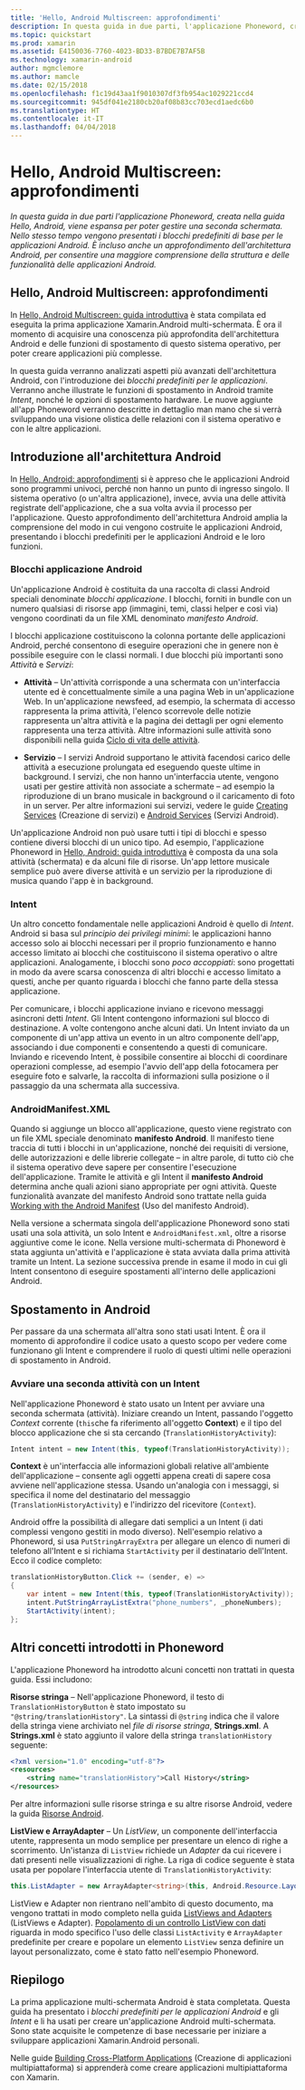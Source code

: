 ```yaml
---
title: 'Hello, Android Multiscreen: approfondimenti'
description: In questa guida in due parti, l'applicazione Phoneword, creata nella guida Hello, Android, viene espansa in modo da gestire una seconda schermata. Nello stesso tempo vengono presentati i blocchi predefiniti di base per le applicazioni Android. È incluso anche un approfondimento dell'architettura Android, per consentire una maggiore comprensione della struttura e delle funzionalità delle applicazioni Android.
ms.topic: quickstart
ms.prod: xamarin
ms.assetid: E4150036-7760-4023-BD33-B7BDE7B7AF5B
ms.technology: xamarin-android
author: mgmclemore
ms.author: mamcle
ms.date: 02/15/2018
ms.openlocfilehash: f1c19d43aa1f9010307df3fb954ac1029221ccd4
ms.sourcegitcommit: 945df041e2180cb20af08b83cc703ecd1aedc6b0
ms.translationtype: HT
ms.contentlocale: it-IT
ms.lasthandoff: 04/04/2018
---
```

# <a name="hello-android-multiscreen-deep-dive"></a>Hello, Android Multiscreen: approfondimenti

_In questa guida in due parti l'applicazione Phoneword, creata nella guida Hello, Android, viene espansa per poter gestire una seconda schermata. Nello stesso tempo vengono presentati i blocchi predefiniti di base per le applicazioni Android. È incluso anche un approfondimento dell'architettura Android, per consentire una maggiore comprensione della struttura e delle funzionalità delle applicazioni Android._

## <a name="hello-android-multiscreen-deep-dive"></a>Hello, Android Multiscreen: approfondimenti

In [Hello, Android Multiscreen: guida introduttiva](~/android/get-started/hello-android-multiscreen/hello-android-multiscreen-quickstart.md) è stata compilata ed eseguita la prima applicazione Xamarin.Android multi-schermata.
È ora il momento di acquisire una conoscenza più approfondita dell'architettura Android e delle funzioni di spostamento di questo sistema operativo, per poter creare applicazioni più complesse.

In questa guida verranno analizzati aspetti più avanzati dell'architettura Android, con l'introduzione dei *blocchi predefiniti per le applicazioni*. Verranno anche illustrate le funzioni di spostamento in Android tramite *Intent*, nonché le opzioni di spostamento hardware. Le nuove aggiunte all'app Phoneword verranno descritte in dettaglio man mano che si verrà sviluppando una visione olistica delle relazioni con il sistema operativo e con le altre applicazioni.


## <a name="android-architecture-basics"></a>Introduzione all'architettura Android

In [Hello, Android: approfondimenti](~/android/get-started/hello-android/hello-android-deepdive.md) si è appreso che le applicazioni Android sono programmi univoci, perché non hanno un punto di ingresso singolo. Il sistema operativo (o un'altra applicazione), invece, avvia una delle attività registrate dell'applicazione, che a sua volta avvia il processo per l'applicazione. Questo approfondimento dell'architettura Android amplia la comprensione del modo in cui vengono costruite le applicazioni Android, presentando i blocchi predefiniti per le applicazioni Android e le loro funzioni.


### <a name="android-application-blocks"></a>Blocchi applicazione Android

Un'applicazione Android è costituita da una raccolta di classi Android speciali denominate *blocchi applicazione*. I blocchi, forniti in bundle con un numero qualsiasi di risorse app (immagini, temi, classi helper e così via) vengono coordinati da un file XML denominato *manifesto Android*.

I blocchi applicazione costituiscono la colonna portante delle applicazioni Android, perché consentono di eseguire operazioni che in genere non è possibile eseguire con le classi normali. I due blocchi più importanti sono _Attività_ e _Servizi_:

-   **Attività** &ndash; Un'attività corrisponde a una schermata con un'interfaccia utente ed è concettualmente simile a una pagina Web in un'applicazione Web. In un'applicazione newsfeed, ad esempio, la schermata di accesso rappresenta la prima attività, l'elenco scorrevole delle notizie rappresenta un'altra attività e la pagina dei dettagli per ogni elemento rappresenta una terza attività. Altre informazioni sulle attività sono disponibili nella guida [Ciclo di vita delle attività](~/android/app-fundamentals/activity-lifecycle/index.md).

-   **Servizio** &ndash; I servizi Android supportano le attività facendosi carico delle attività a esecuzione prolungata ed eseguendo queste ultime in background. I servizi, che non hanno un'interfaccia utente, vengono usati per gestire attività non associate a schermate &ndash; ad esempio la riproduzione di un brano musicale in background o il caricamento di foto in un server. Per altre informazioni sui servizi, vedere le guide [Creating Services](~/android/app-fundamentals/services/index.md) (Creazione di servizi) e [Android Services](~/android/app-fundamentals/services/index.md) (Servizi Android).


Un'applicazione Android non può usare tutti i tipi di blocchi e spesso contiene diversi blocchi di un unico tipo. Ad esempio, l'applicazione Phoneword in [Hello, Android: guida introduttiva](~/android/get-started/hello-android/hello-android-quickstart.md) è composta da una sola attività (schermata) e da alcuni file di risorse. Un'app lettore musicale semplice può avere diverse attività e un servizio per la riproduzione di musica quando l'app è in background.

### <a name="intents"></a>Intent

Un altro concetto fondamentale nelle applicazioni Android è quello di *Intent*.
Android si basa sul *principio dei privilegi minimi*: le applicazioni hanno accesso solo ai blocchi necessari per il proprio funzionamento e hanno accesso limitato ai blocchi che costituiscono il sistema operativo o altre applicazioni. Analogamente, i blocchi sono *poco accoppiati*: sono progettati in modo da avere scarsa conoscenza di altri blocchi e accesso limitato a questi, anche per quanto riguarda i blocchi che fanno parte della stessa applicazione.

Per comunicare, i blocchi applicazione inviano e ricevono messaggi asincroni detti *Intent*. Gli Intent contengono informazioni sul blocco di destinazione. A volte contengono anche alcuni dati. Un Intent inviato da un componente di un'app attiva un evento in un altro componente dell'app, associando i due componenti e consentendo a questi di comunicare. Inviando e ricevendo Intent, è possibile consentire ai blocchi di coordinare operazioni complesse, ad esempio l'avvio dell'app della fotocamera per eseguire foto e salvarle, la raccolta di informazioni sulla posizione o il passaggio da una schermata alla successiva.


### <a name="androidmanifestxml"></a>AndroidManifest.XML

Quando si aggiunge un blocco all'applicazione, questo viene registrato con un file XML speciale denominato **manifesto Android**. Il manifesto tiene traccia di tutti i blocchi in un'applicazione, nonché dei requisiti di versione, delle autorizzazioni e delle librerie collegate &ndash; in altre parole, di tutto ciò che il sistema operativo deve sapere per consentire l'esecuzione dell'applicazione. Tramite le attività e gli Intent il **manifesto Android** determina anche quali azioni siano appropriate per ogni attività. Queste funzionalità avanzate del manifesto Android sono trattate nella guida [Working with the Android Manifest](~/android/platform/android-manifest.md) (Uso del manifesto Android).

Nella versione a schermata singola dell'applicazione Phoneword sono stati usati una sola attività, un solo Intent e `AndroidManifest.xml`, oltre a risorse aggiuntive come le icone. Nella versione multi-schermata di Phoneword è stata aggiunta un'attività e l'applicazione è stata avviata dalla prima attività tramite un Intent. La sezione successiva prende in esame il modo in cui gli Intent consentono di eseguire spostamenti all'interno delle applicazioni Android.

## <a name="android-navigation"></a>Spostamento in Android

Per passare da una schermata all'altra sono stati usati Intent. È ora il momento di approfondire il codice usato a questo scopo per vedere come funzionano gli Intent e comprendere il ruolo di questi ultimi nelle operazioni di spostamento in Android.


### <a name="launching-a-second-activity-with-an-intent"></a>Avviare una seconda attività con un Intent

Nell'applicazione Phoneword è stato usato un Intent per avviare una seconda schermata (attività). Iniziare creando un Intent, passando l'oggetto *Context* corrente (`this`che fa riferimento all'oggetto **Context**) e il tipo del blocco applicazione che si sta cercando (`TranslationHistoryActivity`):

```csharp
Intent intent = new Intent(this, typeof(TranslationHistoryActivity));
```

**Context** è un'interfaccia alle informazioni globali relative all'ambiente dell'applicazione &ndash; consente agli oggetti appena creati di sapere cosa avviene nell'applicazione stessa. Usando un'analogia con i messaggi, si specifica il nome del destinatario del messaggio (`TranslationHistoryActivity`) e l'indirizzo del ricevitore (`Context`).

Android offre la possibilità di allegare dati semplici a un Intent (i dati complessi vengono gestiti in modo diverso). Nell'esempio relativo a Phoneword, si usa `PutStringArrayExtra` per allegare un elenco di numeri di telefono all'Intent e si richiama `StartActivity` per il destinatario dell'Intent. Ecco il codice completo:

```csharp
translationHistoryButton.Click += (sender, e) =>
{
    var intent = new Intent(this, typeof(TranslationHistoryActivity));
    intent.PutStringArrayListExtra("phone_numbers", _phoneNumbers);
    StartActivity(intent);
};
```


## <a name="additional-concepts-introduced-in-phoneword"></a>Altri concetti introdotti in Phoneword

L'applicazione Phoneword ha introdotto alcuni concetti non trattati in questa guida. Essi includono:

**Risorse stringa** &ndash; Nell'applicazione Phoneword, il testo di `TranslationHistoryButton` è stato impostato su `"@string/translationHistory"`. La sintassi di `@string` indica che il valore della stringa viene archiviato nel _file di risorse stringa_, **Strings.xml**. A **Strings.xml** è stato aggiunto il valore della stringa `translationHistory` seguente:

```xml
<?xml version="1.0" encoding="utf-8"?>
<resources>
    <string name="translationHistory">Call History</string>
</resources>
```

Per altre informazioni sulle risorse stringa e su altre risorse Android, vedere la guida [Risorse Android](~/android/app-fundamentals/resources-in-android/index.md).

**ListView e ArrayAdapter** &ndash; Un _ListView_, un componente dell'interfaccia utente, rappresenta un modo semplice per presentare un elenco di righe a scorrimento. Un'istanza di `ListView` richiede un _Adapter_ da cui ricevere i dati presenti nelle visualizzazioni di righe. La riga di codice seguente è stata usata per popolare l'interfaccia utente di `TranslationHistoryActivity`:

```csharp
this.ListAdapter = new ArrayAdapter<string>(this, Android.Resource.Layout.SimpleListItem1, phoneNumbers);
```

ListView e Adapter non rientrano nell'ambito di questo documento, ma vengono trattati in modo completo nella guida [ListViews and Adapters](~/android/user-interface/layouts/list-view/index.md) (ListViews e Adapter).
[Popolamento di un controllo ListView con dati](~/android/user-interface/layouts/list-view/populating.md) riguarda in modo specifico l'uso delle classi `ListActivity` e `ArrayAdapter` predefinite per creare e popolare un elemento `ListView` senza definire un layout personalizzato, come è stato fatto nell'esempio Phoneword.


## <a name="summary"></a>Riepilogo

La prima applicazione multi-schermata Android è stata completata. Questa guida ha presentato i *blocchi predefiniti per le applicazioni Android* e gli *Intent* e li ha usati per creare un'applicazione Android multi-schermata. Sono state acquisite le competenze di base necessarie per iniziare a sviluppare applicazioni Xamarin.Android personali.

Nelle guide [Building Cross-Platform Applications](~/cross-platform/app-fundamentals/building-cross-platform-applications/index.md) (Creazione di applicazioni multipiattaforma) si apprenderà come creare applicazioni multipiattaforma con Xamarin.
